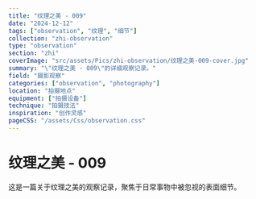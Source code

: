 ```yaml
---
title: "纹理之美 - 009"
date: "2024-12-12"
tags: ["observation", "纹理", "细节"]
collection: "zhi-observation"
type: "observation"
section: "zhi"
coverImage: "src/assets/Pics/zhi-observation/纹理之美-009-cover.jpg"
summary: "\"纹理之美 - 009\"的详细观察记录。"
field: "摄影观察"
categories: ["observation", "photography"]
location: "拍摄地点"
equipment: ["拍摄设备"]
technique: "拍摄技法"
inspiration: "创作灵感"
pageCSS: "/assets/Css/observation.css"
---
```


# 纹理之美 - 009

这是一篇关于纹理之美的观察记录，聚焦于日常事物中被忽视的表面细节。
